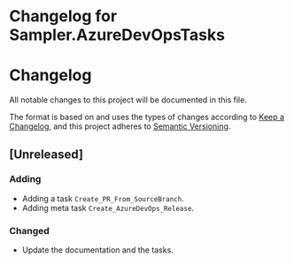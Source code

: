 # Changelog for Sampler.AzureDevOpsTasks

# Changelog

All notable changes to this project will be documented in this file.

The format is based on and uses the types of changes according to [Keep a Changelog](https://keepachangelog.com/en/1.0.0/),
and this project adheres to [Semantic Versioning](https://semver.org/spec/v2.0.0.html).

## [Unreleased]

### Adding

- Adding a task `Create_PR_From_SourceBranch`.
- Adding meta task `Create_AzureDevOps_Release`.

### Changed

- Update the documentation and the tasks.
